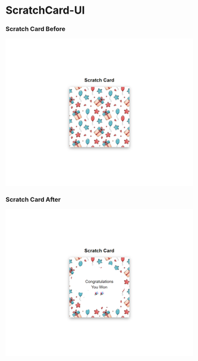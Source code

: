 # ScratchCard-UI

### Scratch Card Before
![plot](./ScratchCardUI-before.png)

### Scratch Card After
![plot](./ScratchCardUI-after.png)
